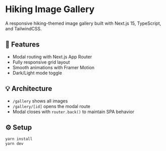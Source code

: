 # Hiking Image Gallery

A responsive hiking-themed image gallery built with Next.js 15, TypeScript, and TailwindCSS.

## 🧭 Features
- Modal routing with Next.js App Router
- Fully responsive grid layout
- Smooth animations with Framer Motion
- Dark/Light mode toggle

## 💡 Architecture
- `/gallery` shows all images
- `/gallery/[id]` opens the modal route
- Modal closes with `router.back()` to maintain SPA behavior

## ⚙️ Setup
```bash
yarn install
yarn dev
